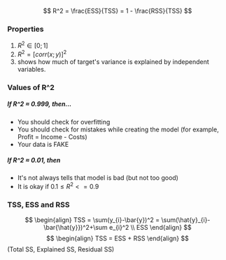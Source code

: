 $$
R^2 = \frac{ESS}{TSS} = 1 - \frac{RSS}{TSS}
$$
### Properties
1) $R^2 \in [0;1]$
2) $R^2 = [corr(x;y)]^2$
3) shows how much of target's variance is explained by independent variables.


### Values of R^2
##### If R^2 $\approx$ 0.999, then...
- You should check for overfitting
- You should check for mistakes while creating the model 
(for example, Profit = Income - Costs)
- Your data is FAKE
##### If R^2 $\approx$ 0.01, then
- It's not always tells that model is bad (but not too good)
- It is okay if $0.1\leq R^2 <= 0.9$


### TSS, ESS and RSS
$$
\begin{align}
TSS = \sum(y_{i}-\bar{y})^2 = \sum(\hat{y}_{i}-\bar{\hat{y}})^2+\sum e_{i}^2 \\
ESS
\end{align}
$$$$
\begin{align}
TSS = ESS + RSS  
\end{align}
$$(Total SS, Explained SS, Residual SS)
